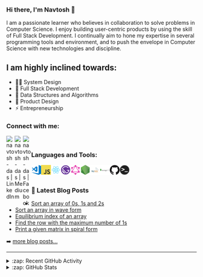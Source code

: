 ### Hi there, I'm Navtosh 👋

I am a passionate learner who believes in collaboration to solve problems in Computer Science. I enjoy building user-centric products by using the skill of Full Stack Development. I continually aim to hone my expertise in several programming tools and environment, and to push the envelope in Computer Science with new technologies and discipline.

## I am highly inclined towards:

- 👨‍💻 System Design
- 🚀 Full Stack Development
- 🎲 Data Structures and Algorithms
- 📱 Product Design
- ⚡ Entrepreneurship

### Connect with me:

[<img align="left" alt="navtosh-das | LinkedIn" width="22px" src="https://cdn.jsdelivr.net/npm/simple-icons@v3/icons/linkedin.svg" />][linkedin]
[<img align="left" alt="navtosh-das | Medium" width="22px" src="https://cdn.jsdelivr.net/npm/simple-icons@v3/icons/medium.svg" />][medium]
[<img align="left" alt="navtosh-das | Facebook" width="22px" src="https://cdn.jsdelivr.net/npm/simple-icons@v3/icons/facebook.svg" />][facebook]

<br />

### Languages and Tools:

<img align="left" alt="Visual Studio Code" width="26px" src="https://raw.githubusercontent.com/github/explore/80688e429a7d4ef2fca1e82350fe8e3517d3494d/topics/visual-studio-code/visual-studio-code.png" />
<img align="left" alt="JavaScript" width="26px" src="https://raw.githubusercontent.com/github/explore/80688e429a7d4ef2fca1e82350fe8e3517d3494d/topics/javascript/javascript.png" />
<img align="left" alt="React" width="26px" src="https://raw.githubusercontent.com/github/explore/80688e429a7d4ef2fca1e82350fe8e3517d3494d/topics/react/react.png" />
<img align="left" alt="Gatsby" width="26px" src="https://raw.githubusercontent.com/github/explore/e94815998e4e0713912fed477a1f346ec04c3da2/topics/gatsby/gatsby.png" />
<img align="left" alt="GraphQL" width="26px" src="https://raw.githubusercontent.com/github/explore/80688e429a7d4ef2fca1e82350fe8e3517d3494d/topics/graphql/graphql.png" />
<img align="left" alt="Node.js" width="26px" src="https://raw.githubusercontent.com/github/explore/80688e429a7d4ef2fca1e82350fe8e3517d3494d/topics/nodejs/nodejs.png" />
<img align="left" alt="MySQL" width="26px" src="https://raw.githubusercontent.com/github/explore/80688e429a7d4ef2fca1e82350fe8e3517d3494d/topics/mysql/mysql.png" />
<img align="left" alt="MongoDB" width="26px" src="https://raw.githubusercontent.com/github/explore/80688e429a7d4ef2fca1e82350fe8e3517d3494d/topics/mongodb/mongodb.png" />
<img align="left" alt="GitHub" width="26px" src="https://raw.githubusercontent.com/github/explore/78df643247d429f6cc873026c0622819ad797942/topics/github/github.png" />
<img align="left" alt="Terminal" width="26px" src="https://raw.githubusercontent.com/github/explore/80688e429a7d4ef2fca1e82350fe8e3517d3494d/topics/terminal/terminal.png" />

<br />
<br />

### 📕 Latest Blog Posts

<!-- BLOG-POST-LIST:START -->
- [Sort an array of 0s, 1s and 2s](https://medium.com/enjoy-algorithm/sort-an-array-of-0s-1s-and-2s-b4e61533e750?source=rss-b64aaa15ce44------2)
- [Sort an array in wave form](https://medium.com/enjoy-algorithm/sort-an-array-in-wave-form-9c88ed34b7f2?source=rss-b64aaa15ce44------2)
- [Equilibrium index of an array](https://medium.com/enjoy-algorithm/equilibrium-index-of-an-array-d1b06f067153?source=rss-b64aaa15ce44------2)
- [Find the row with the maximum number of 1s](https://medium.com/enjoy-algorithm/find-the-row-with-the-maximum-number-of-1s-3193b568c78?source=rss-b64aaa15ce44------2)
- [Print a given matrix in spiral form](https://medium.com/enjoy-algorithm/print-a-given-matrix-in-spiral-form-6a5a8c472e4?source=rss-b64aaa15ce44------2)
<!-- BLOG-POST-LIST:END -->

➡️ [more blog posts...](https://medium.com/@navtosh2001)

---

<details>
  <summary>:zap: Recent GitHub Activity</summary>
  
<!--START_SECTION:activity-->
1. ❌ Closed PR [#14](https://github.com/codeSTACKr/codeSTACKr/pull/14) in [codeSTACKr/codeSTACKr](https://github.com/codeSTACKr/codeSTACKr)
2. 🗣 Commented on [#14](https://github.com/codeSTACKr/codeSTACKr/issues/14) in [codeSTACKr/codeSTACKr](https://github.com/codeSTACKr/codeSTACKr)
3. ❌ Closed PR [#7](https://github.com/codeSTACKr/codeSTACKr/pull/7) in [codeSTACKr/codeSTACKr](https://github.com/codeSTACKr/codeSTACKr)
4. 🎉 Merged PR [#6](https://github.com/codeSTACKr/codeSTACKr/pull/6) in [codeSTACKr/codeSTACKr](https://github.com/codeSTACKr/codeSTACKr)
5. 💪 Opened PR [#259](https://github.com/florinpop17/app-ideas/pull/259) in [florinpop17/app-ideas](https://github.com/florinpop17/app-ideas)
<!--END_SECTION:activity-->

</details>

<details>
  <summary>:zap: GitHub Stats</summary>

  <img align="left" alt="codeSTACKr's GitHub Stats" src="https://github-readme-stats.codestackr.vercel.app/api?username=codeSTACKr&show_icons=true&hide_border=true" />

</details>

[linkedin]: https://www.linkedin.com/in/navtosh-das-215ab316a/
[medium]: https://medium.com/@navtosh2001
[facebook]: https://www.facebook.com/navtosh.kumar/